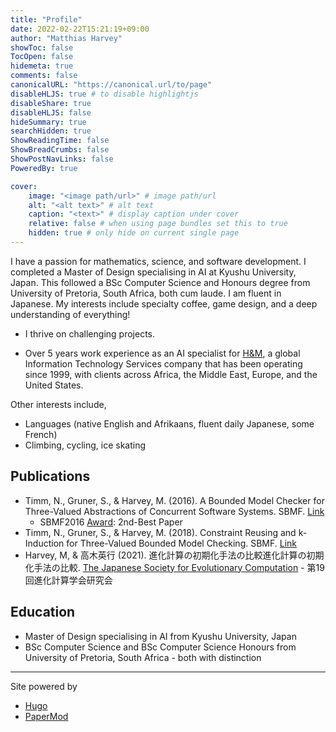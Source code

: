```yaml
---
title: "Profile"
date: 2022-02-22T15:21:19+09:00
author: "Matthias Harvey"
showToc: false
TocOpen: false
hidemeta: true
comments: false
canonicalURL: "https://canonical.url/to/page"
disableHLJS: true # to disable highlightjs
disableShare: true
disableHLJS: false
hideSummary: true
searchHidden: true
ShowReadingTime: false
ShowBreadCrumbs: false
ShowPostNavLinks: false
PoweredBy: true

cover:
    image: "<image path/url>" # image path/url
    alt: "<alt text>" # alt text
    caption: "<text>" # display caption under cover
    relative: false # when using page bundles set this to true
    hidden: true # only hide on current single page
---
```

I have a passion for mathematics, science, and software development. I completed a Master of Design specialising in AI at Kyushu University, Japan. This followed a BSc Computer Science and Honours degree from University of Pretoria, South Africa, both cum laude. I am fluent in Japanese. My interests include specialty coffee, game design, and a deep understanding of everything! 
- I thrive on challenging projects.

- Over 5 years work experience as an AI specialist for [H&M](https://docwize.com/), a global Information Technology Services company that has been operating since 1999, with clients across Africa, the Middle East, Europe, and the United States.

Other interests include,
- Languages (native English and Afrikaans, fluent daily Japanese, some French)
- Climbing, cycling, ice skating

## Publications
- Timm, N., Gruner, S., & Harvey, M. (2016). A Bounded Model Checker for Three-Valued Abstractions of Concurrent Software Systems. SBMF. [Link](https://www.researchgate.net/publication/310049313_A_Bounded_Model_Checker_for_Three-Valued_Abstractions_of_Concurrent_Software_Systems)
    - SBMF2016 [Award](https://www.researchgate.net/publication/310806814_SBMF2016_Award_2nd-Best_Paper): 2nd-Best Paper 
- Timm, N., Gruner, S., & Harvey, M. (2018). Constraint Reusing and k-Induction for Three-Valued Bounded Model Checking. SBMF. [Link](https://www.researchgate.net/publication/328470272_Constraint_Reusing_and_k-Induction_for_Three-Valued_Bounded_Model_Checking)
- Harvey, M, & 高木英行 (2021). 進化計算の初期化手法の比較進化計算の初期化手法の比較. [The Japanese Society for Evolutionary Computation](http://www.jpnsec.org/symposium202101.html) - 第19回進化計算学会研究会
## Education
- Master of Design specialising in AI from Kyushu University, Japan
- BSc Computer Science and BSc Computer Science Honours from University of Pretoria, South Africa - both with distinction

---

Site powered by

- [Hugo](https://gohugo.io/)
- [PaperMod](https://git.io/hugopapermod)